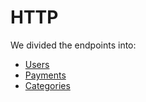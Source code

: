 # HTTP

We divided the endpoints into:
* [Users][USERS]
* [Payments][PAYMENTS]
* [Categories][CATEGORIES]

[USERS]: ./http-endpoints/users.md
[PAYMENTS]: ./http-endpoints/payments.md
[CATEGORIES]: ./http-endpoints/categories.md
